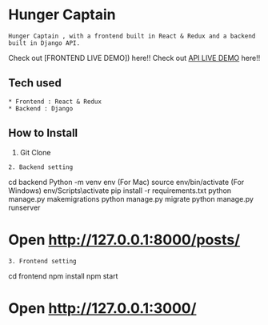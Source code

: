 # Hunger Captain

```
Hunger Captain , with a frontend built in React & Redux and a backend built in Django API.
```

Check out [FRONTEND LIVE DEMO]) here!!
Check out [API LIVE DEMO]() here!!

## Tech used

```
* Frontend : React & Redux
* Backend : Django
```

## How to Install

1. Git Clone

```
2. Backend setting
```

cd backend
Python -m venv env
(For Mac) source env/bin/activate
(For Windows) env/Scripts\activate
pip install -r requirements.txt
python manage.py makemigrations
python manage.py migrate
python manage.py runserver

# Open http://127.0.0.1:8000/posts/

```
3. Frontend setting
```

cd frontend
npm install
npm start

# Open http://127.0.0.1:3000/

```

```
